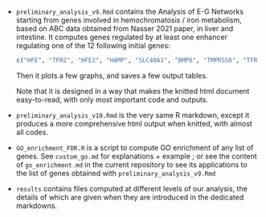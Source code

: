 - `preliminary_analysis_v9.Rmd` contains the Analysis of E-G Networks starting from genes involved in hemochromatosis / iron metabolism, based on ABC data obtained from Nasser 2021 paper, in liver and intestine. It computes genes regulated by at least one enhancer regulating one of the 12 following initial genes:

  ```R
  c("HFE", "TFR2", "HFE2", "HAMP", "SLC40A1", "BMP6", "TMPRSS6", "TFRC", "SLC11A2", "CYBRD1", "NEO1", "CIAPIN1")
  ```

  Then it plots a few graphs, and saves a few output tables.

  Note that it is designed in a way that makes the knitted html document easy-to-read, with only most important code and outputs.

- `preliminary_analysis_v10.Rmd` is the very same R markdown, except it produces a more comprehensive html output when knitted, with almost all codes.

- `GO_enrichment_FDR.R` is a script to compute GO enrichment of any list of genes. See `custom_go.md` for explanations + example ; or see the content of `go_enrichment.md` in the current repository to see its applications to the list of genes obtained with `preliminary_analysis_v9.Rmd`

- `results` contains files computed at different levels of our analysis, the details of which are given when they are introduced in the dedicated markdowns.

